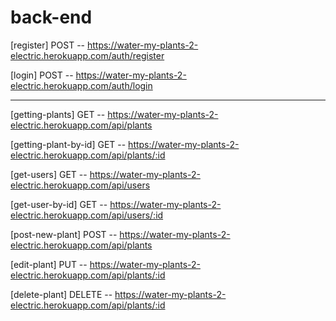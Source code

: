 # back-end

[register] POST -- https://water-my-plants-2-electric.herokuapp.com/auth/register

[login] POST -- https://water-my-plants-2-electric.herokuapp.com/auth/login

---

[getting-plants] GET -- https://water-my-plants-2-electric.herokuapp.com/api/plants

[getting-plant-by-id] GET -- https://water-my-plants-2-electric.herokuapp.com/api/plants/:id

[get-users] GET -- https://water-my-plants-2-electric.herokuapp.com/api/users

[get-user-by-id] GET -- https://water-my-plants-2-electric.herokuapp.com/api/users/:id

[post-new-plant] POST -- https://water-my-plants-2-electric.herokuapp.com/api/plants

[edit-plant] PUT -- https://water-my-plants-2-electric.herokuapp.com/api/plants/:id

[delete-plant] DELETE -- https://water-my-plants-2-electric.herokuapp.com/api/plants/:id


